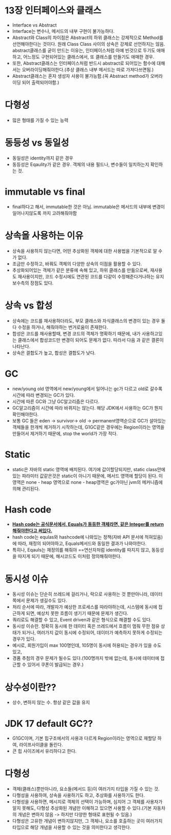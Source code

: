 # 13장 인터페이스와 클래스
 * Interface vs Abstract
  * Interface는 변수나, 메서드의 내부 구현이 불가능하다.
  * Abstract와 Class의 차이점은 Abstract의 하위 클래스는 강제적으로 Method를 선언해야한다는 것이다. 원래 Class Class 사이의 상속은 강제로 선언하지는 않음.
  abstract클래스를 굳이 만드는 이유는, 인터페이스처럼 아예 빈것으로 두기도 애매하고, 어느정도 구현되어있는 클래스에서, 또 클래스를 만들기도 애매한 경우.
  * 또한, Abstract클래스는 인터페이스처럼 반드시 abstract로 되어있는 함수에 대해서는 오버라이딩해줘야한다.(추상 클래스 내부 메서드는 따로 가져다쓰면됨.)
  * Abstract클래스는 혼자 생성자 사용이 불가능함.(꼭 Abstract method가 오버라이딩 되어 출력되어야함.)

# 다형성
 * 많은 형태를 가질 수 있는 능력

# 동등성 vs 동일성
 * 동일성은 identity까지 같은 경우
 * 동등성은 Eqaulity가 같은 경우. 객체의 내용 필드나, 변수들이 일치하는지 확인하는 것.

# immutable vs final
 * final하다고 해서, immutable한 것은 아님. immutable은 메서드의 내부에 변경이 일어나지않도록 까지 고려해줘야함

# 상속을 사용하는 이유
 * 상속을 사용하지 않는다면, 어떤 추상화된 객체에 대한 사용법을 기본적으로 알 수가 없다.
 * 조금만 수정하고, 바꿔도 객체의 다양한 상속의 이점을 활용할 수 있다.
 * 추상화되어있는 객체가 같은 분류에 속해 있고, 하위 클래스를 만듦으로써, 재사용도 재사용이지만, 코드 수정시에도 연관된 코드를 다같이 수정해준다거나하는
   유지보수측의 장점도 있다.

# 상속 vs 합성
 * 상속에는 코드를 재사용하더라도, 부모 클래스와 자식클래스의 변경이 있는 경우 둘 다 수정을 하거나, 해줘야하는 번거로움이 존재한다.
 * 합성은 코드를 재사용할때, 변경 코드의 객체가 명확하기 때문에, 내가 사용하고있는 클래스에서 합성코드만 변경이 되어도 문제가 없다.
 따라서 다음 과 같은 결론이 나타난다.
 * 상속은 결합도가 높고, 합성은 결합도가 낮다.

# GC
 * new/young old 영역에서 new/young에서 일어나는 gc가 다르고 old로 갈수록 시간에 따라 변경되는 GC가 있다.
 * 시간에 따른 GC와 그냥 GC알고리즘은 다르다.
 * GC알고리즘이 시간에 따라 바뀌지는 않는다. 해당 JDK에서 사용하는 GC가 뭔지 확인해야한다.
 * 보통 GC 들은 eden -> survivor-> old -> permanent영역순으로 GC가 살아있는 객체들을 한개씩 제거하기 시작하는데,
   G1GC같은 경우에는 Region이라는 영역을 만들어서 제거하기 때문에, stop the world가 가장 적다.

# Static
 * static은 자바의 static 영역에 배치된다. 여기에 값이할당되지만, static class안에 있는 파라미터 값같은것은 static이 아니기 때문에,
  메서드 영역에 할당이 된다. 이영역은 none - heap 영역으로 none - heap영역은 gc가아닌 jvm의 메커니즘에 의해 관리된다.

# Hash code
 * **<U>Hash code는 공식문서에서, Equals가 동등한 객체라면, 같은 Integer를 return해줘야한다고 써있다.</U>**
 * hash code는 equlas와 hashcode에 나와있는 정책(자바 API 문서에 적혀있음)에 따라, 재정의 되어야하고, Equals메서드와 동일한 결과가 나와야한다.
 * 특히나, Eqauls는 재정의를 해줘야 ==연산자처럼 identity를 따지지 않고, 동등성을 따지게 되기 때문에, 해시코드도 이처럼 정의해줘야한다.

# 동시성 이슈
 * 동시성 이슈는 단순히 쓰레드에 걸리거나, 락으로 사용하는 것 뿐만아니라, 데이터 쪽에서 문제가 생길수도 있다.
 * 처리 순서에 따라, 개발자가 예상한 프로세스를 따라야하는데, 시스템에 동시에 접근하게 되면, 예상치 못한 흐름이 생기기 때문에 문제가 생긴다.
 * 쿼리로도 해결할 수 있고, Event driven과 같은 형식으로 해결할 수도 있다.
 * 동시성 이슈란. 정확히 동시에 한 데이터 혹은 쓰레드에서 흐름이 멈춰 무한 점유 상태가 되거나, 여러가지 값이 동시에 수정되어, 데이터가 예측하지 못하게 수정되는 경우가 있다.
  * 예시로, 회원가입이 max 100명인데, 105명이 동시에 허용되는 경우가 있을 수도 있고,
   * 경품 추첨의 경우 문제가 될수도 있다.(100명까지 밖에 없는데, 동시에 데이터에 접근할 수 있어서 쿠폰이 발급되는 경우.)

# 상수성이란??
 * 상수, 변하지 않는 수. 항상 같은 값을 유지

# JDK 17 default GC??
 * G1GC이며, 기본 힙구조에서의 사용과 다르게 Region이라는 영역으로 재할당 하여, 라이프사이클을 돌린다.
 * 큰 힙 사이즈에서 유리하다고 한다.

# 다형성
 * 객체(클래스)뿐만아니라, 요소들(메서드 등)이 여러가지 타입을 가질 수 있는 것.
 * 다형성을 사용하여, 상속을 사용하기도 하고, 추상화를 사용하기도 한다.
 * 다형성을 사용하면, 메시지로 객체의 선택이 가능하며, 심지어 그 객체를 사용자가 알지 못해도, 다형성 추상화된 개념만 이해하고 있으면 사용할 수 있다.(기본 자동차의 개념은 변하지 않음 -> 하지만 다양한 형태로 표현될 수 있음.)
 * 다형성은 고유한 개념이 변하지않지만, 그 객체나, 요소를 호출하는 곳이 여러가지 타입으로 해당 개념을 사용할 수 있는 것을 의미한다고 생각한다.